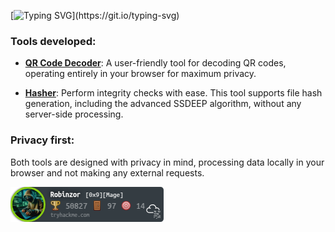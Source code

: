 [![Typing SVG](https://readme-typing-svg.demolab.com?font=Fira+Code&pause=1000&color=2BDF04&random=false&width=435&lines=Hi%2C+I+am+Robinzor!)](https://git.io/typing-svg)

### Tools developed:

- **[QR Code Decoder](https://robinzor.nl/qr)**: A user-friendly tool for decoding QR codes, operating entirely in your browser for maximum privacy.

- **[Hasher](https://robinzor.nl/hash)**: Perform integrity checks with ease. This tool supports file hash generation, including the advanced SSDEEP algorithm, without any server-side processing.

### Privacy first:
Both tools are designed with privacy in mind, processing data locally in your browser and not making any external requests. 

![TryHackMe Badge](https://raw.githubusercontent.com/Robinzor/tryhackme-badge-workflow/main/badge.png?version=1743471278)



